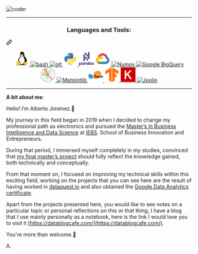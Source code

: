 ![coder](https://media.giphy.com/media/dWesBcTLavkZuG35MI/giphy.gif)

---

<div class="markdown-heading" dir="auto"><h3 align="center" class="heading-element" dir="auto">Languages and Tools:</h3><a id="user-content-languages-and-tools" class="anchor" aria-label="Permalink: Languages and Tools:" href="#languages-and-tools"><svg class="octicon octicon-link" viewBox="0 0 16 16" version="1.1" width="16" height="16" aria-hidden="true"><path d="m7.775 3.275 1.25-1.25a3.5 3.5 0 1 1 4.95 4.95l-2.5 2.5a3.5 3.5 0 0 1-4.95 0 .751.751 0 0 1 .018-1.042.751.751 0 0 1 1.042-.018 1.998 1.998 0 0 0 2.83 0l2.5-2.5a2.002 2.002 0 0 0-2.83-2.83l-1.25 1.25a.751.751 0 0 1-1.042-.018.751.751 0 0 1-.018-1.042Zm-4.69 9.64a1.998 1.998 0 0 0 2.83 0l1.25-1.25a.751.751 0 0 1 1.042.018.751.751 0 0 1 .018 1.042l-1.25 1.25a3.5 3.5 0 1 1-4.95-4.95l2.5-2.5a3.5 3.5 0 0 1 4.95 0 .751.751 0 0 1-.018 1.042.751.751 0 0 1-1.042.018 1.998 1.998 0 0 0-2.83 0l-2.5 2.5a1.998 1.998 0 0 0 0 2.83Z"></path></svg></a></div>

<p align="center" dir="auto"> <a href="https://www.gnu.org/software/bash/" rel="nofollow"> 
  <img src="https://raw.githubusercontent.com/devicons/devicon/master/icons/linux/linux-original.svg" alt="linux" width="40" height="40" style="max-width: 100%;"> <a href="https://www.linux.org/" rel="nofollow"> <img src="https://camo.githubusercontent.com/7b3bccfadc92429d2907d1c4d5f154a4153934163fa0fe4f458c4676a8dbf673/68747470733a2f2f7777772e766563746f726c6f676f2e7a6f6e652f6c6f676f732f676e755f626173682f676e755f626173682d69636f6e2e737667" alt="bash" width="40" height="40" data-canonical-src="https://raw.githubusercontent.com/odb/official-bash-logo/e44dab9f89aadd410ff04825b2692eab16711211/assets/Logos/Icons/SVG/BASH_logo-transparent-bg-bw-02.svg" style="max-width: 100%;"> </a> <a href="https://git-scm.com/" rel="nofollow"> <img src="https://raw.githubusercontent.com/odb/official-bash-logo/e44dab9f89aadd410ff04825b2692eab16711211/assets/Logos/Icons/SVG/BASH_logo-transparent-bg-bw-02.svg" alt="git" width="40" height="40" data-canonical-src="https://www.vectorlogo.zone/logos/git-scm/git-scm-icon.svg" style="max-width: 100%;"> </a> <a href="https://www.python.org/" rel="nofollow"> <img src="https://github.com/devicons/devicon/blob/master/icons/python/python-original.svg" alt="python" width="40" height="40" style="max-width: 100%;"> <a href="https://pandas.pydata.org/" rel="nofollow"> </a><img src="https://github.com/devicons/devicon/blob/master/icons/pandas/pandas-original-wordmark.svg" alt="Pandas" width="40" height="40" style="max-width: 100%;"> <a href="https://cloud.google.com/" rel="nofollow"> <img src="https://github.com/devicons/devicon/blob/master/icons/googlecloud/googlecloud-original.svg" alt="Google Cloud" width="40" height="40" style="max-width: 100%;"> </a> <a href="https://numpy.org/" rel="nofollow"> <img src="https://www.vectorlogo.zone/logos/numpy/numpy-icon.svg" alt="Numpy" width="40" height="40" style="max-width: 100%;"> </a> <a href="https://cloud.google.com/bigquery/" rel="nofollow"> <img src="https://www.vectorlogo.zone/logos/google_bigquery/google_bigquery-icon.svg" alt="Google BigQuery" width="40" height="40" style="max-width: 100%;"> </a> <a href="https://matplotlib.org/stable/" rel="nofollow"> <img src="https://github.com/devicons/devicon/blob/master/icons/matplotlib/matplotlib-original.svg" alt="Matplotlib" width="40" height="40" style="max-width: 100%;">  </a> <a href="https://avatars2.githubusercontent.com/u/3571983?v=3&s=400" rel="nofollow"> <img src="https://eravila.files.wordpress.com/2018/12/anaconda-logo.jpg" alt="Matplotlib" width="40" height="40" style="max-width: 100%;"> </a> <a href="https://scikit-learn.org/stable/index.html" rel="nofollow"> <img src="https://github.com/devicons/devicon/blob/master/icons/scikitlearn/scikitlearn-original.svg" alt="scikitlearn" width="40" height="40" style="max-width: 100%;"> </a> <a href="https://www.tensorflow.org/?hl=es" rel="nofollow"> <img src="https://github.com/devicons/devicon/blob/master/icons/tensorflow/tensorflow-original.svg" alt="TensorFlow" width="40" height="40" style="max-width: 100%;"> </a> <a href="https://keras.io/" rel="nofollow"> <img src="https://github.com/devicons/devicon/blob/master/icons/keras/keras-original.svg" alt="Keras" width="40" height="40" style="max-width: 100%;"> </a> <a href="https://joplinapp.org/" rel="nofollow"> <img src="https://www.noteapps.ca/content/images/2023/01/Joplin-logo.png" alt="Joplin" width="40" height="40" style="max-width: 100%;"> </a>


---

**A bit about me**:

Hello! I’m Alberto Jiménez.👋

My journey in this field began in 2019 when I decided to change my professional path as electronics and pursued the [Master’s in Business Intelligence and Data Science](https://accounts.iebschool.com/mi-diploma/abaa0886b52591b851a33c17b4653f20/) at [IEBS](https://www.iebschool.com/). School of Business Innovation and Entrepreneurs. 

During that period, I immersed myself completely in my studies, convinced that [my final master’s project](https://datablogcafe.com/wp-content/uploads/2023/09/Clasificacion_frecuencial-2.pdf) should fully reflect the knowledge gained, both technically and conceptually.

From that moment on, I focused on improving my technical skills within this exciting field, working on the projects that you can see here are the result of having worked in [dataquest.io](dataquest.io) and also obtained the [Google Data Analytics certificate](https://coursera.org/share/e330e85b9a469d87b9f8729bb552f095).


Apart from the projects presented here, you would like to see notes on a particular topic or personal reflections on this or that thing, I have a blog that I use mainly personally as a notebook, here is the link I would love you to visit it [https://datablogcafe.com/](https://datablogcafe.com/).

You're more than welcome.🤝

A.
